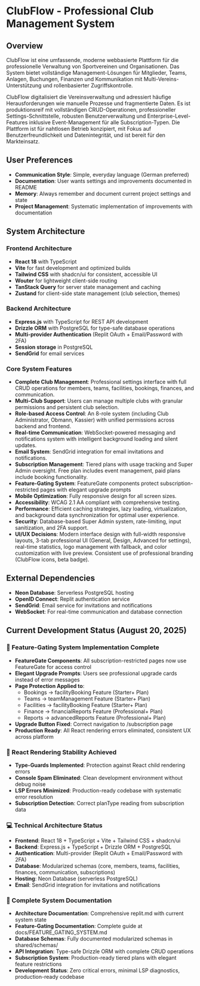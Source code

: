 # ClubFlow - Professional Club Management System

## Overview

ClubFlow ist eine umfassende, moderne webbasierte Plattform für die professionelle Verwaltung von Sportvereinen und Organisationen. Das System bietet vollständige Management-Lösungen für Mitglieder, Teams, Anlagen, Buchungen, Finanzen und Kommunikation mit Multi-Vereins-Unterstützung und rollenbasierter Zugriffskontrolle.

ClubFlow digitalisiert die Vereinsverwaltung und adressiert häufige Herausforderungen wie manuelle Prozesse und fragmentierte Daten. Es ist produktionsreif mit vollständigen CRUD-Operationen, professioneller Settings-Schnittstelle, robusten Benutzerverwaltung und Enterprise-Level-Features inklusive Event-Management für alle Subscription-Typen. Die Plattform ist für nahtlosen Betrieb konzipiert, mit Fokus auf Benutzerfreundlichkeit und Datenintegrität, und ist bereit für den Markteinsatz.

## User Preferences

- **Communication Style**: Simple, everyday language (German preferred)
- **Documentation**: User wants settings and improvements documented in README
- **Memory**: Always remember and document current project settings and state
- **Project Management**: Systematic implementation of improvements with documentation

## System Architecture

### Frontend Architecture
- **React 18** with TypeScript
- **Vite** for fast development and optimized builds
- **Tailwind CSS** with shadcn/ui for consistent, accessible UI
- **Wouter** for lightweight client-side routing
- **TanStack Query** for server state management and caching
- **Zustand** for client-side state management (club selection, themes)

### Backend Architecture
- **Express.js** with TypeScript for REST API development
- **Drizzle ORM** with PostgreSQL for type-safe database operations
- **Multi-provider Authentication** (Replit OAuth + Email/Password with 2FA)
- **Session storage** in PostgreSQL
- **SendGrid** for email services

### Core System Features
- **Complete Club Management**: Professional settings interface with full CRUD operations for members, teams, facilities, bookings, finances, and communication.
- **Multi-Club Support**: Users can manage multiple clubs with granular permissions and persistent club selection.
- **Role-based Access Control**: An 8-role system (including Club Administrator, Obmann, Kassier) with unified permissions across backend and frontend.
- **Real-time Communication**: WebSocket-powered messaging and notifications system with intelligent background loading and silent updates.
- **Email System**: SendGrid integration for email invitations and notifications.
- **Subscription Management**: Tiered plans with usage tracking and Super Admin oversight. Free plan includes event management, paid plans include booking functionality.
- **Feature-Gating System**: FeatureGate components protect subscription-restricted pages with elegant upgrade prompts
- **Mobile Optimization**: Fully responsive design for all screen sizes.
- **Accessibility**: WCAG 2.1 AA compliant with comprehensive testing.
- **Performance**: Efficient caching strategies, lazy loading, virtualization, and background data synchronization for optimal user experience.
- **Security**: Database-based Super Admin system, rate-limiting, input sanitization, and 2FA support.
- **UI/UX Decisions**: Modern interface design with full-width responsive layouts, 3-tab professional UI (General, Design, Advanced for settings), real-time statistics, logo management with fallback, and color customization with live preview. Consistent use of professional branding (ClubFlow icons, beta badge).

## External Dependencies

- **Neon Database**: Serverless PostgreSQL hosting
- **OpenID Connect**: Replit authentication service  
- **SendGrid**: Email service for invitations and notifications
- **WebSocket**: For real-time communication and database connection

## Current Development Status (August 20, 2025)

### 🚀 Feature-Gating System Implementation Complete
- **FeatureGate Components**: All subscription-restricted pages now use FeatureGate for access control
- **Elegant Upgrade Prompts**: Users see professional upgrade cards instead of error messages
- **Page Protection Applied to**:
  - Bookings → facilityBooking Feature (Starter+ Plan)
  - Teams → teamManagement Feature (Starter+ Plan) 
  - Facilities → facilityBooking Feature (Starter+ Plan)
  - Finance → financialReports Feature (Professional+ Plan)
  - Reports → advancedReports Feature (Professional+ Plan)
- **Upgrade Button Fixed**: Correct navigation to /subscription page
- **Production Ready**: All React rendering errors eliminated, consistent UX across platform

### 🔧 React Rendering Stability Achieved
- **Type-Guards Implemented**: Protection against React child rendering errors
- **Console Spam Eliminated**: Clean development environment without debug noise
- **LSP Errors Minimized**: Production-ready codebase with systematic error resolution
- **Subscription Detection**: Correct planType reading from subscription data

### 💻 Technical Architecture Status
- **Frontend**: React 18 + TypeScript + Vite + Tailwind CSS + shadcn/ui
- **Backend**: Express.js + TypeScript + Drizzle ORM + PostgreSQL
- **Authentication**: Multi-provider (Replit OAuth + Email/Password with 2FA)
- **Database**: Modularized schemas (core, members, teams, facilities, finances, communication, subscriptions)
- **Hosting**: Neon Database (serverless PostgreSQL)
- **Email**: SendGrid integration for invitations and notifications

### 🎯 Complete System Documentation
- **Architecture Documentation**: Comprehensive replit.md with current system state
- **Feature-Gating Documentation**: Complete guide at docs/FEATURE_GATING_SYSTEM.md
- **Database Schemas**: Fully documented modularized schemas in shared/schemas/
- **API Integration**: Type-safe Drizzle ORM with complete CRUD operations
- **Subscription System**: Production-ready tiered plans with elegant feature restrictions
- **Development Status**: Zero critical errors, minimal LSP diagnostics, production-ready codebase